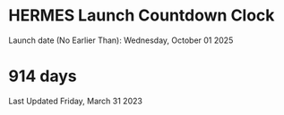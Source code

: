 # HERMES Launch Countdown Clock

Launch date (No Earlier Than): Wednesday, October 01 2025
# 914 days

Last Updated Friday, March 31 2023